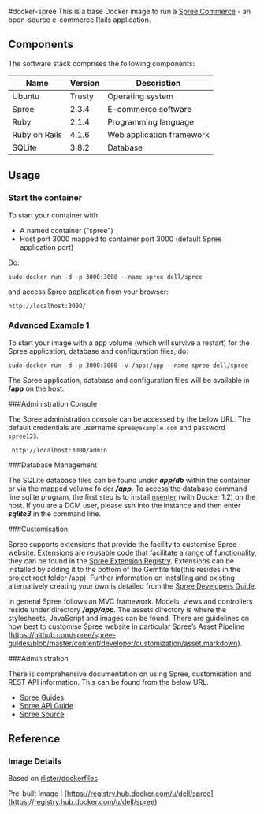 #docker-spree
This is a base Docker image to run a [Spree Commerce](http://spreecommerce.com/) - an open-source e-commerce Rails application.



## Components
The software stack comprises the following components:

Name          | Version    | Description
--------------|------------|------------------------------
Ubuntu        | Trusty     | Operating system
Spree         | 2.3.4      | E-commerce software
Ruby          | 2.1.4      | Programming language
Ruby on Rails | 4.1.6      | Web application framework
SQLite        | 3.8.2      | Database

## Usage

### Start the container

To start your container with:

* A named container ("spree")
* Host port 3000 mapped to container port 3000 (default Spree application port)

Do:

    sudo docker run -d -p 3000:3000 --name spree dell/spree


and access Spree application from your browser:

    http://localhost:3000/

### Advanced Example 1
To start your image with a app volume (which will survive a restart) for the Spree application, database and configuration files, do:

    sudo docker run -d -p 3000:3000 -v /app:/app --name spree dell/spree

The Spree application, database and configuration files will be available in **/app** on the host.


###Administration Console

The Spree administration console can be accessed by the below URL. The default credentials are username ```spree@example.com``` and password ```spree123```.


     http://localhost:3000/admin


###Database Management

The SQLite database files can be found under ***app/db*** within the container or via the mapped volume folder ***/app***. To access the database command line sqlite program, the first step is to install [nsenter](https://github.com/jpetazzo/nsenter) (with Docker 1.2) on the host. If you are a DCM user, please ssh into the instance and then enter ***sqlite3*** in the command line.

###Customisation

Spree supports extensions that provide the facility to customise Spree website. Extensions are reusable  code that facilitate a range of functionality, they can be found in the  [Spree Extension Registry](http://spreecommerce.com/extensions). Extensions can be installed by adding it to the bottom of the Gemfile file(this resides in the project root folder /app).  Further information on installing and existing alternatively creating your own is detailed from the [Spree Developers Guide](http://guides.spreecommerce.com/developer/extensions_tutorial.html).

In general Spree follows an MVC framework. Models, views and controllers reside under directory ***/app/app***. The assets directory is where the stylesheets, JavaScript and images can be found. There are guidelines on how best to customise Spree website in particular Spree’s Asset Pipeline (https://github.com/spree/spree-guides/blob/master/content/developer/customization/asset.markdown).

###Administration

There is comprehensive documentation on using Spree, customisation and REST API information. This can be found from the below URL.

* [Spree Guides](http://guides.spreecommerce.com/)
* [Spree API Guide](http://guides.spreecommerce.com/api/)
* [Spree Source](https://github.com/spree/spree/tree/2-4-stable)



## Reference

### Image Details

Based on [rlister/dockerfiles](https://github.com/rlister/dockerfiles/tree/master/spree)

Pre-built Image   | [https://registry.hub.docker.com/u/dell/spree](https://registry.hub.docker.com/u/dell/spree) 
